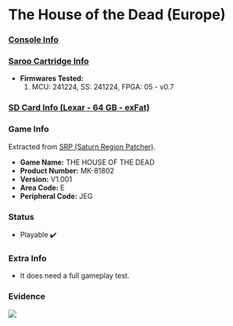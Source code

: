 # The House of the Dead (Europe)

### [Console Info](../../../../Info/Consoles/VA13/README.md)

### [Saroo Cartridge Info](../../../../Info/Cartridges/GuangzhouSanStarOnlineShop/1.6/README.md)

- <b>Firmwares Tested:</b>
  1. MCU: 241224, SS: 241224, FPGA: 05 - v0.7

### [SD Card Info (Lexar - 64 GB - exFat)](../../../../Info/SdCards/Lexar/64GB/exfat/README.md)

### Game Info

Extracted from [SRP (Saturn Region Patcher)](https://segaxtreme.net/resources/saturn-region-patcher.81/download).

- <b>Game Name:</b> THE HOUSE OF THE DEAD
- <b>Product Number:</b> MK-81802
- <b>Version:</b> V1.001
- <b>Area Code:</b> E
- <b>Peripheral Code:</b> JEG

### Status

- Playable :heavy_check_mark:

### Extra Info

- It does need a full gameplay test.

### Evidence

[![](https://img.youtube.com/vi/IXgsoedvt3Y/0.jpg)](https://www.youtube.com/watch?v=IXgsoedvt3Y)
